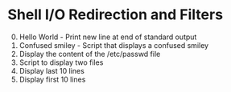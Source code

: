 # Shell I/O Redirection and Filters
0. Hello World - Print new line at end of standard output
1. Confused smiley - Script that displays a confused smiley
2. Display the content of the /etc/passwd file
3. Script to display two files
4. Display last 10 lines
5. Display first 10 lines
